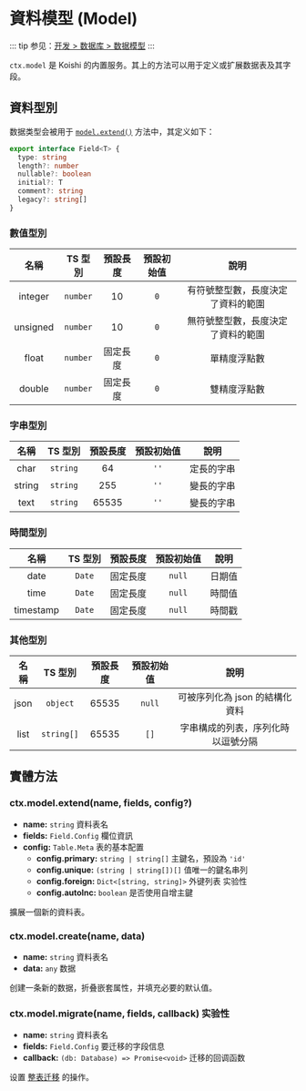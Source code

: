 # 資料模型 (Model)

::: tip
参见：[开发 > 数据库 > 数据模型](../../guide/database/model.md)
:::

`ctx.model` 是 Koishi 的内置服务。其上的方法可以用于定义或扩展数据表及其字段。

## 資料型別

数据类型会被用于 [`model.extend()`](#model-extend) 方法中，其定义如下：

```ts
export interface Field<T> {
  type: string
  length?: number
  nullable?: boolean
  initial?: T
  comment?: string
  legacy?: string[]
}
```

### 數值型別

|    名稱    |  TS 型別   | 預設長度 | 預設初始值 |        說明         |
|:--------:|:--------:|:----:|:-----:|:-----------------:|
| integer  | `number` |  10  |  `0`  | 有符號整型數，長度決定了資料的範圍 |
| unsigned | `number` |  10  |  `0`  | 無符號整型數，長度決定了資料的範圍 |
|  float   | `number` | 固定長度 |  `0`  |      單精度浮點數       |
|  double  | `number` | 固定長度 |  `0`  |      雙精度浮點數       |

### 字串型別

|   名稱   |  TS 型別   | 預設長度  | 預設初始值 |  說明   |
|:------:|:--------:|:-----:|:-----:|:-----:|
|  char  | `string` |  64   | `''`  | 定長的字串 |
| string | `string` |  255  | `''`  | 變長的字串 |
|  text  | `string` | 65535 | `''`  | 變長的字串 |

### 時間型別

|    名稱     | TS 型別  | 預設長度 | 預設初始值  | 說明  |
|:---------:|:------:|:----:|:------:|:---:|
|   date    | `Date` | 固定長度 | `null` | 日期值 |
|   time    | `Date` | 固定長度 | `null` | 時間值 |
| timestamp | `Date` | 固定長度 | `null` | 時間戳 |

### 其他型別

|  名稱  |   TS 型別    | 預設長度  | 預設初始值  |         說明         |
|:----:|:----------:|:-----:|:------:|:------------------:|
| json |  `object`  | 65535 | `null` | 可被序列化為 json 的結構化資料 |
| list | `string[]` | 65535 |  `[]`  | 字串構成的列表，序列化時以逗號分隔  |

## 實體方法

### ctx.model.extend(name, fields, config?)

- **name:** `string` 資料表名
- **fields:** `Field.Config` 欄位資訊
- **config:** `Table.Meta` 表的基本配置
  - **config.primary:** `string | string[]` 主鍵名，預設為 `'id'`
  - **config.unique:** `(string | string[])[]` 值唯一的鍵名串列
  - **config.foreign:** `Dict<[string, string]>` 外键列表 <badge type="warning">实验性</badge>
  - **config.autoInc:** `boolean` 是否使用自增主鍵

擴展一個新的資料表。

### ctx.model.create(name, data)

- **name:** `string` 資料表名
- **data:** `any` 数据

创建一条新的数据，折叠嵌套属性，并填充必要的默认值。

### ctx.model.migrate(name, fields, callback) <badge type="warning">实验性</badge>

- **name:** `string` 資料表名
- **fields:** `Field.Config` 要迁移的字段信息
- **callback:** `(db: Database) => Promise<void>` 迁移的回调函数

设置 [整表迁移](../../guide/database/model.md#整表迁移) 的操作。
